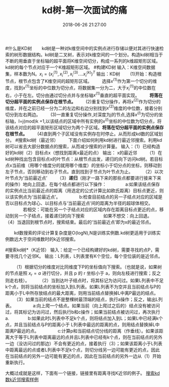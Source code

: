 ﻿---
title: kd树-第一次面试的痛
date: 2018-06-26 21:27:00
categories:
  - 机器学习
mathjax: true
copyright: true
tags:
  - kd树
description: 记得第一次面试的时候，面试官问了我一道题，n个向量，怎么找到每个向量距离最近的向量，我想了好久，无奈只想到了两两计算这种垃圾方法，最近看统计学习方法的时候，看到了kd树，马上想起来原来可以用KD树来做。哎，现在写一篇记录一下。
---
#什么是KD树
&emsp;&emsp;kd树是一种对k维空间中的实例点进行存储以便对其进行快速检索的树形数据结构。kd树是二叉树，表示对k维空间的一个划分。构造kd树相当于不断的用垂直于坐标轴的超平面将K维空间切分，构成一系列的k维超矩形区域。kd树的每个节点对应于一个K维超矩形区域。
#构建KD树
输入：K维空间数据集，样本数为N。$x_i = (x_i^{(1)},x_i^{(2)},x_i^{(3)}....x_i^{(k)})^T$
输出：KD树
&emsp;&emsp;(1)开始：构造根节点，根节点包含了K维空间的超矩形区域。
&emsp;&emsp;选择$x^{(1)}$作为第一个切分的维度，找到$x^{(1)}$坐标的中位数为切分点，将数据集一分为二，大于$x_i^{(1)}$的中位数在右，小于在左。切分由通过切分点并与坐标轴$x^{(1)}$垂直的超平面实现。 
&emsp;&emsp;**将落在切分超平面的实例点保存在根节点。**
&emsp;&emsp;(2)重复切分操作，再将$x^{(2)}$作为切分的维度，并在之前已经一分为二的左边和右边分别找到$x^{(2)}$维度的中位数，接着分别切分到左右两边。
&emsp;&emsp;(3)一直重复切分操作,对深度为j的节点,选择$x^{(l)}$为切分的坐标轴，l=j(mod)k +1,以该结点的区域中所有实例的$x^{(l)}$坐标的中位数为切分点，将该结点对应的超平面矩形区域切分为两个子区域。**将落在切分超平面的实例点保存在根节点。**
&emsp;&emsp;(4)直到两个子区域没有实例存在时停止。从而形成kd数的区域划分。
#搜索kd树（最近邻）
&emsp;&emsp;下面介绍如何利用kd树进行最近邻搜索。利用kd树可以省去大部分数据点的搜索，从而减少搜索的计算量。
输入：（1）已经构造好的kd树（2）目标点x（想找到距离x最近的点）
输出： x的最近邻
&emsp;&emsp;（1）在kd树种找出包含目标点x的叶节点：从根节点出发，递归的向下访问kd树。若目标点x当前维（用哪个维度分的就用哪个维度）的坐标小于切分点的坐标，则移动到左子节点，否则移动到右子节点。直到找到子节点为叶节点为止。
&emsp;&emsp;（2）以次叶节点为‘当前最近点’
&emsp;&emsp;（3）**递归**（刚才一路下来的那些点都要进行接来下来的操作）地向上回退，在每个结点都进行以下操作：
&emsp;&emsp;&emsp;&emsp;a:如果该结点保存的实例点比当前最近点的距离（用选定的公式计算比如欧氏距离）目标点更近，则以该实例点为‘当前最近点’。
&emsp;&emsp;&emsp;&emsp;b:检查目前结点的另一子结点对应的区域是否以目标点为球心、以目标点与‘当前最近点’间的距离为半径的超球体相交。
&emsp;&emsp;&emsp;&emsp;若相交：可能在另一个子结点对应的区域内存在距离目标点更近的点，移动到另一个子结点，接着递归的向下搜索
&emsp;&emsp;&emsp;&emsp;如果不想交：向上回退。
&emsp;&emsp;（4）当退回到根节点时，搜索结束。最后的‘当前最近点’即为x的最近邻点。

&emsp;&emsp;kd数搜索的评论计算复杂度是O(logN),N是训练实例数.kd树更适用于训练实例数远大于空间维数时的k近邻搜索。

#搜索kd树*（K近邻）
输入：给定一个已经构建好的kd树，需要寻找的点P，需要寻找几个近邻K。
输出：L列表，L列表里有K个空位，每个空位装的是近邻点。

&emsp;&emsp;（1）根据切分的维度对比同维度下P的坐标值向下搜索。（也就是说，如果树的节点是照 $x_r=a$ 进行切分，并且 p 的 r 坐标小于 a，则向左枝进行搜索；反之则走右枝）。
&emsp;&emsp;（2）当到达叶子结点时，将其标记为访问过。如果L列表中不足k个点，则将当前结点的坐标加入到L列表。如果L列表不为空并且当前结点与P的距离小于L中所存放结点的最大距离，则用当前结点替换掉L中离P最远的结点。
&emsp;&emsp;（3）如果当前的结点不是整棵树最顶端的结点，执行a操作；反之，输出L列表。
&emsp;&emsp;&emsp;&emsp;a:向上爬一个结点。如果当前（向上爬过之后的）结点没有被访问过，将其标记为访问过，然后执行b和c操作；如果当前结点被访问过，再次执行a.
&emsp;&emsp;&emsp;&emsp;b:如果此时L列表中不足k个点，则将结点加入到L；如果L中已经满k个点，并且当前结点与P的距离小于 L列表中最远的距离的点，则用结点替换掉L中距离P最远的点。
&emsp;&emsp;&emsp;&emsp;c:计算p和当前结点切分线的距离（作垂线）。如果该距离大于等于L列表中距离最远的点并且L列表中已经有k个点，则在当前结点的另外一边（没访问过的那边）不会有更近的点，接着执行（3）；如果该距离小于L列表中距离最远的点或者L列表中不足k个点，则切分线另一边可能有更近的点，因此在当前结点的另外一边可能有更近的点，因此在当前结点的另外一边从（1）开始重新执行。

大概过成就是这样，下面有一个链接，链接里有距离寻找K近邻的例子。
[搜索kd数k近邻搜索样例][1]


  [1]: https://zhuanlan.zhihu.com/p/23966698